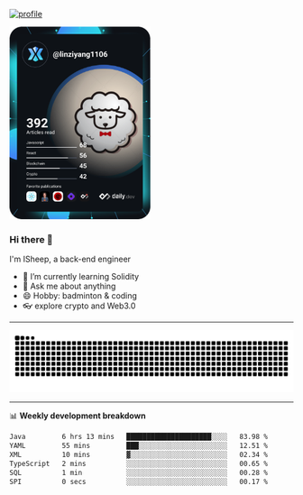 [![profile](https://user-images.githubusercontent.com/54968314/208005045-e4b42f3b-833d-4242-bfcc-e764865553a2.svg)](https://www.calligrapher.ai/)

<a href="https://app.daily.dev/linziyang1106"><img src="/devcard.png" width="250" alt="ISheep's Dev Card"/></a>

### Hi there 🐏

I'm ISheep, a back-end engineer

- 🔭 I’m currently learning Solidity
- 💬 Ask me about anything
- 😄 Hobby: badminton & coding
- 👓 explore crypto and Web3.0

-------

![](https://raw.githubusercontent.com/ISheepp/ISheepp/output/github-contribution-grid-snake.svg)

-------

📊 **Weekly development breakdown**
<!--START_SECTION:waka-->

```text
Java         6 hrs 13 mins   █████████████████████░░░░   83.98 %
YAML         55 mins         ███░░░░░░░░░░░░░░░░░░░░░░   12.51 %
XML          10 mins         ▓░░░░░░░░░░░░░░░░░░░░░░░░   02.34 %
TypeScript   2 mins          ░░░░░░░░░░░░░░░░░░░░░░░░░   00.65 %
SQL          1 min           ░░░░░░░░░░░░░░░░░░░░░░░░░   00.28 %
SPI          0 secs          ░░░░░░░░░░░░░░░░░░░░░░░░░   00.17 %
```

<!--END_SECTION:waka-->
